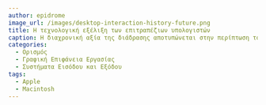 ```yaml
---
author: epidrome
image_url: /images/desktop-interaction-history-future.png
title: Η τεχνολογική εξέλιξη των επιτραπέζιων υπολογιστών 
caption: Η διαχρονική αξία της διάδρασης αποτυπώνεται στην περίπτωση του επιτραπέζιου υπολογιστή, ο οποίος -αν και έχει εξελιχθεί τεχνολογικά σε πολλές τάξεις μεγέθους- στον προγραμματισμό της διάδρασης έχει παραμείνει παρόμοιος, επειδή ο άνθρωπος δεν άλλαζει το ίδιο γρήγορα και εύκολα με τις μηχανές.
categories:
  - Ορισμός
  - Γραφική Επιφάνεια Εργασίας
  - Συστήματα Εισόδου και Εξόδου
tags:
  - Apple
  - Macintosh
---
```

